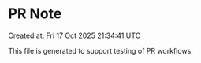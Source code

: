 # PR Note

Created at: Fri 17 Oct 2025 21:34:41 UTC

This file is generated to support testing of PR workflows.
